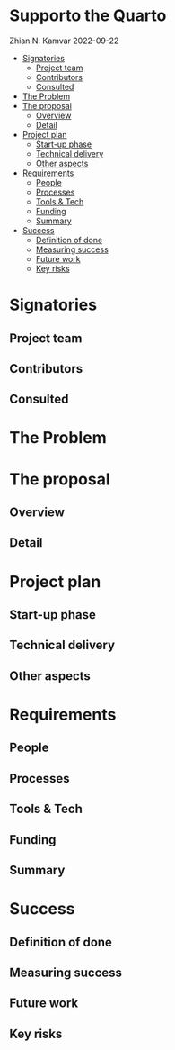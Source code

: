 Supporto the Quarto
================
Zhian N. Kamvar
2022-09-22

-   [Signatories](#signatories)
    -   [Project team](#project-team)
    -   [Contributors](#contributors)
    -   [Consulted](#consulted)
-   [The Problem](#the-problem)
-   [The proposal](#the-proposal)
    -   [Overview](#overview)
    -   [Detail](#detail)
-   [Project plan](#project-plan)
    -   [Start-up phase](#start-up-phase)
    -   [Technical delivery](#technical-delivery)
    -   [Other aspects](#other-aspects)
-   [Requirements](#requirements)
    -   [People](#people)
    -   [Processes](#processes)
    -   [Tools & Tech](#tools--tech)
    -   [Funding](#funding)
    -   [Summary](#summary)
-   [Success](#success)
    -   [Definition of done](#definition-of-done)
    -   [Measuring success](#measuring-success)
    -   [Future work](#future-work)
    -   [Key risks](#key-risks)

# Signatories

<!-- 
This section provides the ISC with a view of the support received from the community for a proposal. Acceptance isn't predicated on popularity but community acceptance is important.  Willingness to accept outside input is also a good marker for project delivery. 

An optional section would be for R-Core signatories where changes to R are proposed.
-->

## Project team

<!-- 
Who are the people responsible for actually delivering the project if the proposal gets accepted and are already signed up and rearing to go?
-->

## Contributors

<!-- 
Who are the people who have actively helped with this proposal but won't necessarily be on the core project team later?
-->

## Consulted

<!-- 
Who has been given the opportunity to provide feedback on the proposal? This should include any R Consortium & ISC members who the proposal has been discussed with.
-->

# The Problem

<!-- 
Outlining the issue / weak point / problem to be solved by this proposal. This should be a compelling section that sets the reader up for the next section - the proposed solution!

It is important to cover:

 - [ ] What the problem is
 - [ ] Who it affects
 - [ ] Have there been previous attempts to resolve the problem
 - [ ] Why it should be tackled
-->

# The proposal

<!--
This is where the proposal should be outlined. 
-->

## Overview

<!--
At a high-level address what your proposal is and how it will address the problem identified. Highlight any benefits to the R Community that follow from solving the problem. This should be your most compelling section.
-->

## Detail

<!--
Go into more detail about the specifics of the project and it delivers against the problem.

Depending on project type the detail section should include:

 - [ ] Minimum Viable Product
 - [ ] Architecture
 - [ ] Assumptions
-->

# Project plan

## Start-up phase

<!--
Covering the planning phase, this section should provide a relatively detailed plan of how work will start on the project. This section is important because projects need to get up and running quickly.


 - [ ] Setting up collaboration platform inc. code for contributors etc.
 - [ ] Licence decisions
 - [ ] Reporting framework
-->

## Technical delivery

<!--
Covering the actual delivery of the project this section should provide at least a high-level the implementation. 

Including target dates is really important as you need to be committed and the ISC need to have a means of tracking delivery
-->

## Other aspects

<!--
Covering non-technical activities like on-going publicity, paper preparation, discussion groups etc. that might be required to facilitate successful delivery of the project.

 - [ ] Announcement post
 - [ ] Delivery blog post
 - [ ] Twitter
 - [ ] UseR!
 - [ ] ISC meetings
-->

# Requirements

<!-- 
An idea of what is required to make the project actually happen
-->

## People

<!--
Who needs to be involved, what's the proposed structure, what will it take to get their involvement?
-->

## Processes

<!-- 
What processes need to be put in place e.g. codes of conduct, regular ISC meetings, handover to the community at large?
-->

## Tools & Tech

<!--
What is going to be needed to deliver this project? 

Will cloud computing be used - if yes are there are necessary components that will be deciding factors between providers?

Are there tools or tech that don't exist that will be produced to facilitate the project?
-->

## Funding

<!-- 
[TO DO] THE GUIDANCE IS PRETTY UNCLEAR, ESP IN LIGHT OF GABOR'S PROPOSAL VS AWARD SIZE

-->

## Summary

<!--
A summary of the requirements that contextualises the costs
-->

# Success

<!-- 
Projects should have a definition of done that is measurable, and a thorough understanding going in of what the risks are to delivery 
-->

## Definition of done

<!-- 
What does success look like? 
-->

## Measuring success

<!-- 
How will we know when success is achieved, what markers can we use along the way 
-->

## Future work

<!-- 
How could this be extended / developed in the future by yourself and/or the community in general?
-->

## Key risks

<!-- 
What sort of things could come up that can delay or break the project?

 - [ ] People
 - [ ] Processes
 - [ ] Tooling & Technology
 - [ ] Costs

-->
